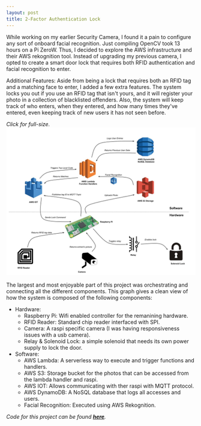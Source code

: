 ```yaml
---
layout: post
title: 2-Factor Authentication Lock
---
```


While working on my earlier Security Camera, I found it a pain to configure any sort of onboard facial recognition. Just compiling OpenCV took 13 hours on a Pi ZeroW. Thus, I decided to explore the AWS infrastructure and their AWS rekognition tool. Instead of upgrading my previous camera, I opted to create a smart door lock that requires both RFID authentication and facial recognition to enter.  

Additional Features: 
Aside from being a lock that requires both an RFID tag and a matching face to enter, I added a few extra features. The system locks you out if you use an RFID tag that isn't yours, and it will register your photo in a collection of blacklisted offenders. Also, the system will keep track of who enters, when they entered, and how many times they've entered, even keeping track of new users it has not seen before.  

*Click for full-size.*
[![alt text](/assets/projects/workflow.jpg "Click For Full-Size")](https://raw.githubusercontent.com/sshafeez/sshafeez.github.io/master/assets/projects/workflow.jpg)  


The largest and most enjoyable part of this project was orchestrating and connecting all the different components. This graph gives a clean view of how the system is composed of the following components:  


* Hardware:
  * Raspberry Pi: Wifi enabled controller for the remanining hardware.
  * RFID Reader: Standard chip reader interfaced with SPI.
  * Camera: A raspi specific camera (I was having responsiveness issues with a usb camera).
  * Relay & Solenoid Lock: a simple solenoid that needs its own power supply to lock the door.
* Software:
  * AWS Lambda: A serverless way to execute and trigger functions and handlers.
  * AWS S3: Storage bucket for the photos that can be accessed from the lambda handler and raspi.
  * AWS IOT: Allows communicating with ther raspi with MQTT protocol.
  * AWS DynamoDB: A NoSQL database that logs all accesses and users.
  * Facial Recognition: Executed using AWS Rekognition.  



*Code for this project can be found **[here](https://github.com/sshafeez/doorLock)**.*
